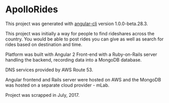 # ApolloRides

This project was generated with [angular-cli](https://github.com/angular/angular-cli) version 1.0.0-beta.28.3.

This project was initially a way for people to find rideshares across the country. You would be able to post rides you can give as well as search for rides based on destination and time.

Platform was built with Angular 2 Front-end with a Ruby-on-Rails server handling the backend, recording data into a MongoDB database. 

DNS services provided by AWS Route 53.

Angular frontend and Rails server were hosted on AWS and the MongoDB was hosted on a separate cloud provider - mLab.

Project was scrapped in July, 2017.
